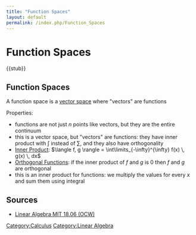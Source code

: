 ```yaml
---
title: "Function Spaces"
layout: default
permalink: /index.php/Function_Spaces
---
```


# Function Spaces

{{stub}}

## Function Spaces
A function space is a [vector space](Vector_Spaces) where "vectors" are functions


Properties:
- functions are not just $n$ points like vectors, but they are the entire continuum 
- this is a vector space, but "vectors" are functions: they have inner product with $\int$ instead of $\sum$, and they also have orthogonality
- [Inner Product](Inner_Product): $\langle f, g \rangle = \int\limits_{-\infty}^{\infty} f(x) \, g(x) \, dx$
- [Orthogonal Functions](Orthogonal_Functions): if the inner product of $f$ and $g$ is 0 then $f$ and $g$ are orthogonal
- this is an inner product for functions: we multiply the values for every $x$ and sum them using integral 


## Sources
- [Linear Algebra MIT 18.06 (OCW)](Linear_Algebra_MIT_18.06_(OCW))

[Category:Calculus](Category_Calculus)
[Category:Linear Algebra](Category_Linear_Algebra)